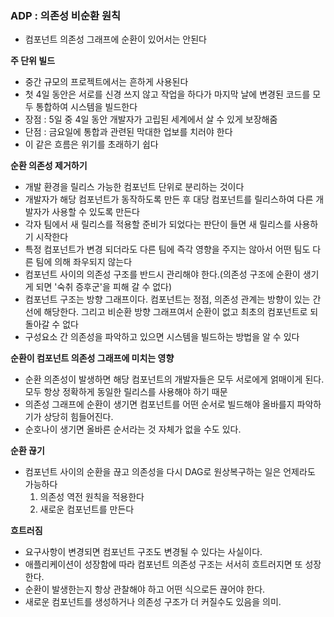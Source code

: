 ### ADP : 의존성 비순환 원칙

- 컴포넌트 의존성 그래프에 순환이 있어서는 안된다

**주 단위 빌드**

- 중간 규모의 프로젝트에서는 흔하게 사용된다
- 첫 4일 동안은 서로를 신경 쓰지 않고 작업을 하다가 마지막 날에 변경된 코드를 모두 통합하여 시스템을 빌드한다
- 장점 : 5일 중 4일 동안 개발자가 고립된 세계에서 살 수 있게 보장해줌
- 단점 : 금요일에 통합과 관련된 막대한 업보를 치러야 한다
- 이 같은 흐름은 위기를 초래하기 쉽다

**순환 의존성 제거하기**

- 개발 환경을 릴리스 가능한 컴포넌트 단위로 분리하는 것이다
- 개발자가 해당 컴포넌트가 동작하도록 만든 후 대당 컴포넌트를 릴리스하여 다른 개발자가 사용할 수 있도록 만든다
- 각자 팀에서 새 릴리스를 적용할 준비가 되었다는 판단이 들면 새 릴리스를 사용하기 시작한다
- 특정 컴포넌트가 변경 되더라도 다른 팀에 즉각 영향을 주지는 않아서 어떤 팀도 다른 팀에 의해 좌우되지 않는다
- 컴포넌트 사이의 의존성 구조를 반드시 관리해야 한다.(의존성 구조에 순환이 생기게 되면 '숙취 증후군'을 피해 갈 수 없다)
- 컴포넌트 구조는 방향 그래프이다. 컴포넌트는 정점, 의존성 관계는 방향이 있는 간선에 해당한다. 그리고 비순환 방향 그래프여서 순환이 없고 최초의 컴포넌트로 되돌아갈 수 없다
- 구성요소 간 의존성을 파악하고 있으면 시스템을 빌드하는 방법을 알 수 있다

**순환이 컴포넌트 의존성 그래프에 미치는 영향**

- 순환 의존성이 발생하면 해당 컴포넌트의 개발자들은 모두 서로에게 얽매이게 된다. 모두 항상 정확하게 동일한 릴리스를 사용해야 하기 때문
- 의존성 그래프에 순환이 생기면 컴포넌트를 어떤 순서로 빌드해야 올바를지 파악하기가 상당히 힘들어진다.
- 순호나이 생기면 올바른 순서라는 것 자체가 없을 수도 있다.

**순환 끊기**

- 컴포넌트 사이의 순환을 끊고 의존성을 다시 DAG로 원상복구하는 일은 언제라도 가능하다
  1. 의존성 역전 원칙을 적용한다
  2. 새로운 컴포넌트를 만든다

**흐트러짐**

- 요구사항이 변경되면 컴포넌트 구조도 변경될 수 있다는 사실이다.
- 애플리케이션이 성장함에 따라 컴포넌트 의존성 구조는 서서히 흐트러지면 또 성장한다.
- 순환이 발생한는지 항상 관찰해야 하고 어떤 식으로든 끊어야 한다.
- 새로운 컴포넌트를 생성하거나 의존성 구조가 더 커질수도 있음을 의미.
